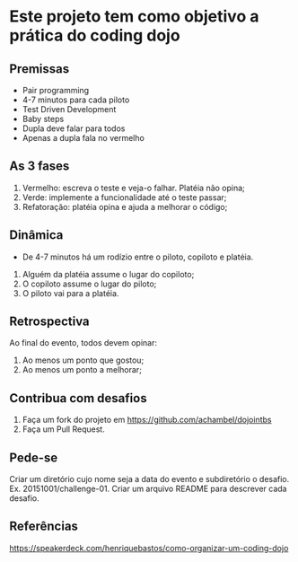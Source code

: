 Este projeto tem como objetivo a prática do coding dojo
===

Premissas
---------
+ Pair programming
+ 4-7 minutos para cada piloto
+ Test Driven Development
+ Baby steps
+ Dupla deve falar para todos
+ Apenas a dupla fala no vermelho

As 3 fases
----------
1. Vermelho: escreva o teste e veja-o falhar. Platéia não opina;
2. Verde: implemente a funcionalidade até o teste passar;
3. Refatoração: platéia opina e ajuda a melhorar o código;

Dinâmica
--------
- De 4-7 minutos há um rodízio entre o piloto, copiloto e platéia.
1. Alguém da platéia assume o lugar do copiloto;
2. O copiloto assume o lugar do piloto;
3. O piloto vai para a platéia.

Retrospectiva
-------------
Ao final do evento, todos devem opinar:

1. Ao menos um ponto que gostou;
2. Ao menos um ponto a melhorar;

Contribua com desafios
------------------------
1. Faça um fork do projeto em https://github.com/achambel/dojointbs
2. Faça um Pull Request.

Pede-se
-------
Criar um diretório cujo nome seja a data do evento e subdiretório o desafio. Ex. 20151001/challenge-01.
Criar um arquivo README para descrever cada desafio.

Referências
-----------
https://speakerdeck.com/henriquebastos/como-organizar-um-coding-dojo
